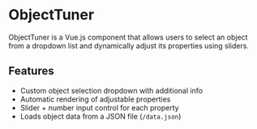 # ObjectTuner

ObjectTuner is a Vue.js component that allows users to select an object from a dropdown list and dynamically adjust its properties using sliders.

## Features

- Custom object selection dropdown with additional info
- Automatic rendering of adjustable properties
- Slider + number input control for each property
- Loads object data from a JSON file (`/data.json`)
